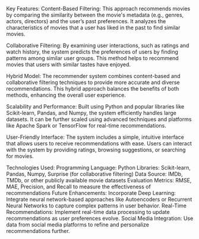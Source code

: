 Key Features:
Content-Based Filtering: This approach recommends movies by comparing the similarity between the movie's metadata (e.g., genres, actors, directors) and the user’s past preferences. It analyzes the characteristics of movies that a user has liked in the past to find similar movies.

Collaborative Filtering: By examining user interactions, such as ratings and watch history, the system predicts the preferences of users by finding patterns among similar user groups. This method helps to recommend movies that users with similar tastes have enjoyed.

Hybrid Model: The recommender system combines content-based and collaborative filtering techniques to provide more accurate and diverse recommendations. This hybrid approach balances the benefits of both methods, enhancing the overall user experience.

Scalability and Performance: Built using Python and popular libraries like Scikit-learn, Pandas, and Numpy, the system efficiently handles large datasets. It can be further scaled using advanced techniques and platforms like Apache Spark or TensorFlow for real-time recommendations.

User-Friendly Interface: The system includes a simple, intuitive interface that allows users to receive recommendations with ease. Users can interact with the system by providing ratings, browsing suggestions, or searching for movies.

Technologies Used:
Programming Language: Python
Libraries: Scikit-learn, Pandas, Numpy, Surprise (for collaborative filtering)
Data Source: IMDb, TMDb, or other publicly available movie datasets
Evaluation Metrics: RMSE, MAE, Precision, and Recall to measure the effectiveness of recommendations
Future Enhancements:
Incorporate Deep Learning: Integrate neural network-based approaches like Autoencoders or Recurrent Neural Networks to capture complex patterns in user behavior.
Real-Time Recommendations: Implement real-time data processing to update recommendations as user preferences evolve.
Social Media Integration: Use data from social media platforms to refine and personalize recommendations further.

